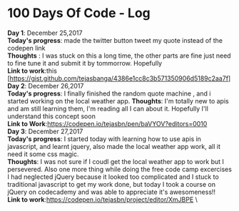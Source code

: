 # 100 Days Of Code - Log
**Day 1**: December 25,2017\
**Today's progress**: made the twitter button tweet my quote instead of the codepen link\
**Thoughts** : I was stuck on this a long time, the other parts are fine just need to fine tune it and submit it by tommorrow. Hopefully <br/> 
**Link to work**:this [https://gist.github.com/tejasbanga/4386e1cc8c3b571350906d5189c2aa7f]  \
**Day 2**: December 26,2017\
**Today's progress**: I finally finished the random quote machine , and i started working on the local weather app.
**Thoughts**: I'm totally new to apis and am still learning them, I'm reading all I can about it. Hopefully I'll understand this concept soon <br/>
**Link to Work**:https://codepen.io/tejasbn/pen/baVYOV?editors=0010  \
**Day 3**: December 27,2017 \
**Today's progress**: I started today with learning how to use apis in javascript, and learnt jquery, also made the local weather app work, all it need it some css magic. \
**Thoughts**: I was not sure if I coudl get the local weather app to work but I persevered. Also one more thing while doing the free code camp excercises I had neglected jQuery because it looked too complicated and I stuck to traditional javascript to get my work done, but today I took a course on jQuery on codecademy and was able to appreciate it's awesomeness!!<br/>
**Link to work**:https://codepen.io/tejasbn/project/editor/XmJBPE \
